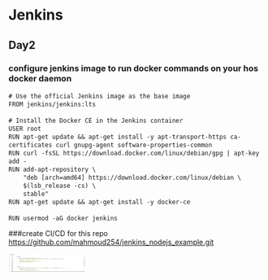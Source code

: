 # Jenkins
## Day2
### configure jenkins image to run docker commands on your hos docker daemon
```
# Use the official Jenkins image as the base image
FROM jenkins/jenkins:lts

# Install the Docker CE in the Jenkins container
USER root
RUN apt-get update && apt-get install -y apt-transport-https ca-certificates curl gnupg-agent software-properties-common
RUN curl -fsSL https://download.docker.com/linux/debian/gpg | apt-key add -
RUN add-apt-repository \
    "deb [arch=amd64] https://download.docker.com/linux/debian \
    $(lsb_release -cs) \
    stable"
RUN apt-get update && apt-get install -y docker-ce

RUN usermod -aG docker jenkins

```
###create CI/CD for this repo https://github.com/mahmoud254/jenkins_nodejs_example.git
<div>
<img src="https://github.com/RaniiaAshraf/Jenkins/blob/main/day2/pics/new.png" width="150" height"200">
</div>
